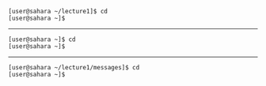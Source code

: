     [user@sahara ~/lecture1]$ cd
    [user@sahara ~]$
---------------------------------
    [user@sahara ~]$ cd
    [user@sahara ~]$
---------------------------------
    [user@sahara ~/lecture1/messages]$ cd
    [user@sahara ~]$
    

